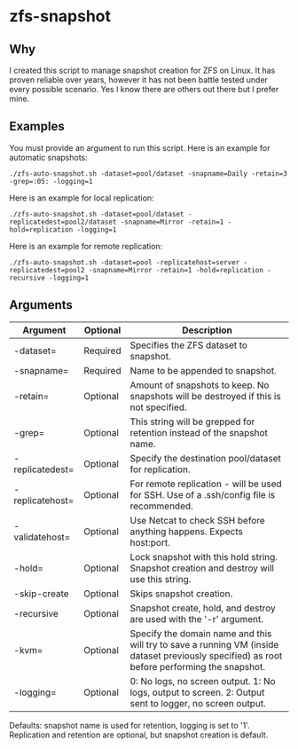 # zfs-snapshot

## Why
I created this script to manage snapshot creation for ZFS on Linux. It has proven reliable over years, however it has not been battle tested under every possible scenario. Yes I know there are others out there but I prefer mine.

## Examples
You must provide an argument to run this script. Here is an example for automatic snapshots:
```
./zfs-auto-snapshot.sh -dataset=pool/dataset -snapname=Daily -retain=3 -grep=:05: -logging=1
```
 
Here is an example for local replication:
```
./zfs-auto-snapshot.sh -dataset=pool/dataset -replicatedest=pool2/dataset -snapname=Mirror -retain=1 -hold=replication -logging=1
```

Here is an example for remote replication:
```
./zfs-auto-snapshot.sh -dataset=pool -replicatehost=server -replicatedest=pool2 -snapname=Mirror -retain=1 -hold=replication -recursive -logging=1
```
 
## Arguments
| Argument | Optional | Description |
| -------- | -------- | ----------- |
| -dataset= | Required | Specifies the ZFS dataset to snapshot. |
| -snapname= | Required | Name to be appended to snapshot. |
| -retain= | Optional | Amount of snapshots to keep. No snapshots will be destroyed if this is not specified. |
| -grep= | Optional | This string will be grepped for retention instead of the snapshot name. |
| -replicatedest= | Optional | Specify the destination pool/dataset for replication. |
| -replicatehost= | Optional | For remote replication - will be used for SSH. Use of a .ssh/config file is recommended. |
| -validatehost= |  Optional | Use Netcat to check SSH before anything happens. Expects host:port. |
| -hold= | Optional | Lock snapshot with this hold string. Snapshot creation and destroy will use this string. |
| -skip-create | Optional | Skips snapshot creation. |
| -recursive | Optional | Snapshot create, hold, and destroy are used with the '-r' argument. |
| -kvm= | Optional | Specify the domain name and this will try to save a running VM (inside dataset previously specified) as root before performing the snapshot. |
| -logging= | Optional | 0: No logs, no screen output. 1: No logs, output to screen. 2: Output sent to logger, no screen output. |
 
Defaults: snapshot name is used for retention, logging is set to '1'. Replication and retention are optional, but snapshot creation is default.

